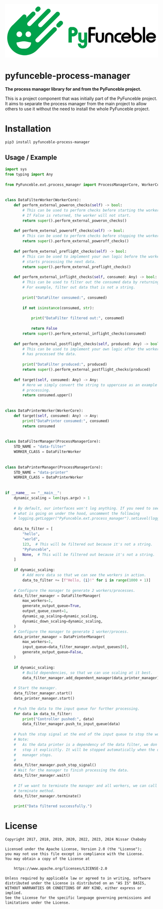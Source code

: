 ![image](https://raw.githubusercontent.com/PyFunceble/logo/dev/Green/HD/RM.png)

# pyfunceble-process-manager

**The process manager library for and from the PyFunceble project.**

This is a project component that was initially part of the PyFunceble project.
It aims to separate the process manager from the main project to allow others
to use it without the need to install the whole PyFunceble project.

# Installation

```sh
pip3 install pyfunceble-process-manager
```

## Usage / Example

```python
import sys
from typing import Any

from PyFunceble.ext.process_manager import ProcessManagerCore, WorkerCore


class DataFilterWorker(WorkerCore):
    def perform_external_poweron_checks(self) -> bool:
        # This can be used to perform checks before starting the worker.
        # If False is returned, the worker will not start.
        return super().perform_external_poweron_checks()

    def perform_external_poweroff_checks(self) -> bool:
        # This can be used to perform checks before stopping the worker.
        return super().perform_external_poweroff_checks()

    def perform_external_preflight_checks(self) -> bool:
        # This can be used to implement your own logic before the worker
        # starts processing the next data.
        return super().perform_external_preflight_checks()

    def perform_external_inflight_checks(self, consumed: Any) -> bool:
        # This can be used to filter out the consumed data by returning False.
        # For example, filter out data that is not a string.

        print("DataFilter consumed:", consumed)

        if not isinstance(consumed, str):

            print("DataFilter filtered out:", consumed)

            return False
        return super().perform_external_inflight_checks(consumed)

    def perform_external_postflight_checks(self, produced: Any) -> bool:
        # This can be used to implement your own logic after the worker
        # has processed the data.

        print("DataFilter produced:", produced)
        return super().perform_external_postflight_checks(produced)

    def target(self, consumed: Any) -> Any:
        # Here we simply convert the string to uppercase as an example of data
        # processing.
        return consumed.upper()


class DataPrinterWorker(WorkerCore):
    def target(self, consumed: Any) -> Any:
        print("DataPrinter consumed:", consumed)
        return consumed


class DataFilterManager(ProcessManagerCore):
    STD_NAME = "data-filter"
    WORKER_CLASS = DataFilterWorker


class DataPrinterManager(ProcessManagerCore):
    STD_NAME = "data-printer"
    WORKER_CLASS = DataPrinterWorker


if __name__ == "__main__":
    dynamic_scaling = len(sys.argv) > 1

    # By default, our interfaces won't log anything. If you need to see or analyze
    # what is going on under the hood, uncomment the following
    # logging.getLogger("PyFunceble.ext.process_manager").setLevel(logging.DEBUG)

    data_to_filter = [
        "hello",
        "world",
        123,  # This will be filtered out because it's not a string.
        "PyFunceble",
        None,  # This will be filtered out because it's not a string.
    ]

    if dynamic_scaling:
        # Add more data so that we can see the workers in action.
        data_to_filter += [f"Hello, {i}!" for i in range(1000 + 1)]

    # Configure the manager to generate 2 workers/processes.
    data_filter_manager = DataFilterManager(
        max_workers=1,
        generate_output_queue=True,
        output_queue_count=1,
        dynamic_up_scaling=dynamic_scaling,
        dynamic_down_scaling=dynamic_scaling,
    )
    # Configure the manager to generate 1 worker/process.
    data_printer_manager = DataPrinterManager(
        max_workers=1,
        input_queue=data_filter_manager.output_queues[0],
        generate_output_queue=False,
    )

    if dynamic_scaling:
        # Build dependencies, so that we can use scaling at it best.
        data_filter_manager.add_dependent_manager(data_printer_manager)

    # Start the manager.
    data_filter_manager.start()
    data_printer_manager.start()

    # Push the data to the input queue for further processing.
    for data in data_to_filter:
        print("Controller pushed:", data)
        data_filter_manager.push_to_input_queue(data)

    # Push the stop signal at the end of the input queue to stop the workers.
    # Note:
    #   As the data printer is a dependency of the data filter, we don't need to
    #   stop it explicitly. It will be stopped automatically when the data filter
    #   manager stops.
    #
    data_filter_manager.push_stop_signal()
    # Wait for the manager to finish processing the data.
    data_filter_manager.wait()

    # If we want to terminate the manager and all workers, we can call the
    # terminate method.
    data_filter_manager.terminate()

    print("Data filtered successfully.")

```

# License

    Copyright 2017, 2018, 2019, 2020, 2022, 2023, 2024 Nissar Chababy

    Licensed under the Apache License, Version 2.0 (the "License");
    you may not use this file except in compliance with the License.
    You may obtain a copy of the License at

        https://www.apache.org/licenses/LICENSE-2.0

    Unless required by applicable law or agreed to in writing, software
    distributed under the License is distributed on an "AS IS" BASIS,
    WITHOUT WARRANTIES OR CONDITIONS OF ANY KIND, either express or implied.
    See the License for the specific language governing permissions and
    limitations under the License.